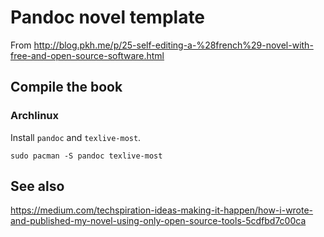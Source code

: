 # Pandoc novel template

From http://blog.pkh.me/p/25-self-editing-a-%28french%29-novel-with-free-and-open-source-software.html

## Compile the book

### Archlinux

Install `pandoc` and `texlive-most`.

```
sudo pacman -S pandoc texlive-most
```

## See also

https://medium.com/techspiration-ideas-making-it-happen/how-i-wrote-and-published-my-novel-using-only-open-source-tools-5cdfbd7c00ca
